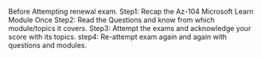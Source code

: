Before Attempting renewal exam.
Step1: Recap the Az-104 Microsoft Learn Module Once
Step2: Read the Questions and know from which module/topics it covers.
Step3: Attempt the exams and acknowledge your score with its topics.
step4: Re-attempt exam again and again with questions and modules. 
